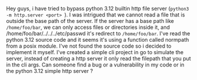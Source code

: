 Hey guys, i have tried to bypass python 3.12 builtin http file server (`python3 -m http.server <port> `).
I was intrigued that we cannot read a file that is outside the base path of the server. 
If the server has a base path like `/home/foo/bar`, we can only access files or directories inside it, and /home/foo/bar/../../../etc/passwd it's redirect to `/home/foo/bar`.
I've read the python 3.12 source code and it seems it's using a function called normpath from a posix module. 
I've not found the source code so i decided to implement it myself. 
I've created a simple cli project in go to simulate the server, instead of creating a http server it only read the filepath that you put in the cli args. 
Can someone find a bug or a vulnerability in my code or in the python 3.12 simple http server ?

